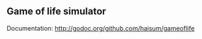 Game of life simulator
--------------------------

Documentation: http://godoc.org/github.com/haisum/gameoflife